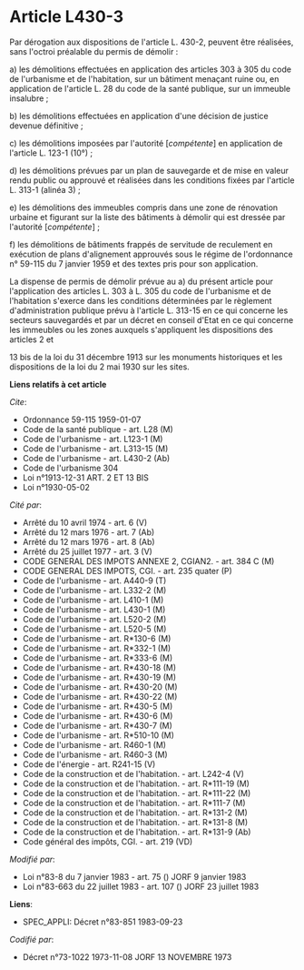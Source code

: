 # Article L430-3

Par dérogation aux dispositions de l'article L. 430-2, peuvent être réalisées, sans l'octroi préalable du permis de démolir :

a) les démolitions effectuées en application des articles 303 à 305 du code de l'urbanisme et de l'habitation, sur un
bâtiment menaçant ruine ou, en application de l'article L. 28 du code de la santé publique, sur un immeuble insalubre ;

b) les démolitions effectuées en application d'une décision de justice devenue définitive ;

c) les démolitions imposées par l'autorité [*compétente*] en application de l'article L. 123-1 (10°) ;

d) les démolitions prévues par un plan de sauvegarde et de mise en valeur rendu public ou approuvé et réalisées dans les
conditions fixées par l'article L. 313-1 (alinéa 3) ;

e) les démolitions des immeubles compris dans une zone de rénovation urbaine et figurant sur la liste des bâtiments à démolir
qui est dressée par l'autorité [*compétente*] ;

f) les démolitions de bâtiments frappés de servitude de reculement en exécution de plans d'alignement approuvés sous le
régime de l'ordonnance n° 59-115 du 7 janvier 1959 et des textes pris pour son application. 

La dispense de permis de démolir prévue au a) du présent article pour l'application des articles L. 303 à L. 305 du code de
l'urbanisme et de l'habitation s'exerce dans les conditions déterminées par le règlement d'administration publique prévu à
l'article L. 313-15 en ce qui concerne les secteurs sauvegardés et par un décret en conseil d'Etat en ce qui concerne les
immeubles ou les zones auxquels s'appliquent les dispositions des articles 2 et

13 bis de la loi du 31 décembre 1913 sur les monuments historiques et les dispositions de la loi du 2 mai 1930 sur les sites.

**Liens relatifs à cet article**

_Cite_:

  - Ordonnance 59-115 1959-01-07
  - Code de la santé publique - art. L28 (M)
  - Code de l'urbanisme - art. L123-1 (M)
  - Code de l'urbanisme - art. L313-15 (M)
  - Code de l'urbanisme - art. L430-2 (Ab)
  - Code de l'urbanisme 304
  - Loi n°1913-12-31 ART. 2 ET 13 BIS
  - Loi n°1930-05-02

_Cité par_:

  - Arrêté du 10 avril 1974 - art. 6 (V)
  - Arrêté du 12 mars 1976 - art. 7 (Ab)
  - Arrêté du 12 mars 1976 - art. 8 (Ab)
  - Arrêté du 25 juillet 1977 - art. 3 (V)
  - CODE GENERAL DES IMPOTS ANNEXE 2, CGIAN2. - art. 384 C (M)
  - CODE GENERAL DES IMPOTS, CGI. - art. 235 quater (P)
  - Code de l'urbanisme - art. A440-9 (T)
  - Code de l'urbanisme - art. L332-2 (M)
  - Code de l'urbanisme - art. L410-1 (M)
  - Code de l'urbanisme - art. L430-1 (M)
  - Code de l'urbanisme - art. L520-2 (M)
  - Code de l'urbanisme - art. L520-5 (M)
  - Code de l'urbanisme - art. R*130-6 (M)
  - Code de l'urbanisme - art. R*332-1 (M)
  - Code de l'urbanisme - art. R*333-6 (M)
  - Code de l'urbanisme - art. R*430-18 (M)
  - Code de l'urbanisme - art. R*430-19 (M)
  - Code de l'urbanisme - art. R*430-20 (M)
  - Code de l'urbanisme - art. R*430-22 (M)
  - Code de l'urbanisme - art. R*430-5 (M)
  - Code de l'urbanisme - art. R*430-6 (M)
  - Code de l'urbanisme - art. R*430-7 (M)
  - Code de l'urbanisme - art. R*510-10 (M)
  - Code de l'urbanisme - art. R460-1 (M)
  - Code de l'urbanisme - art. R460-3 (M)
  - Code de l'énergie - art. R241-15 (V)
  - Code de la construction et de l'habitation. - art. L242-4 (V)
  - Code de la construction et de l'habitation. - art. R*111-19 (M)
  - Code de la construction et de l'habitation. - art. R*111-22 (M)
  - Code de la construction et de l'habitation. - art. R*111-7 (M)
  - Code de la construction et de l'habitation. - art. R*131-2 (M)
  - Code de la construction et de l'habitation. - art. R*131-8 (M)
  - Code de la construction et de l'habitation. - art. R*131-9 (Ab)
  - Code général des impôts, CGI. - art. 219 (VD)

_Modifié par_:

  - Loi n°83-8 du 7 janvier 1983 - art. 75 () JORF 9 janvier 1983
  - Loi n°83-663 du 22 juillet 1983 - art. 107 () JORF 23 juillet 1983

**Liens**:

  - SPEC_APPLI: Décret n°83-851 1983-09-23

_Codifié par_:

  - Décret n°73-1022 1973-11-08 JORF 13 NOVEMBRE 1973
